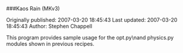 ###Kaos Rain (MKv3)

Originally published: 2007-03-20 18:45:43
Last updated: 2007-03-20 18:45:43
Author: Stephen Chappell

This program provides sample usage for the opt.py\nand physics.py modules shown in previous recipes.